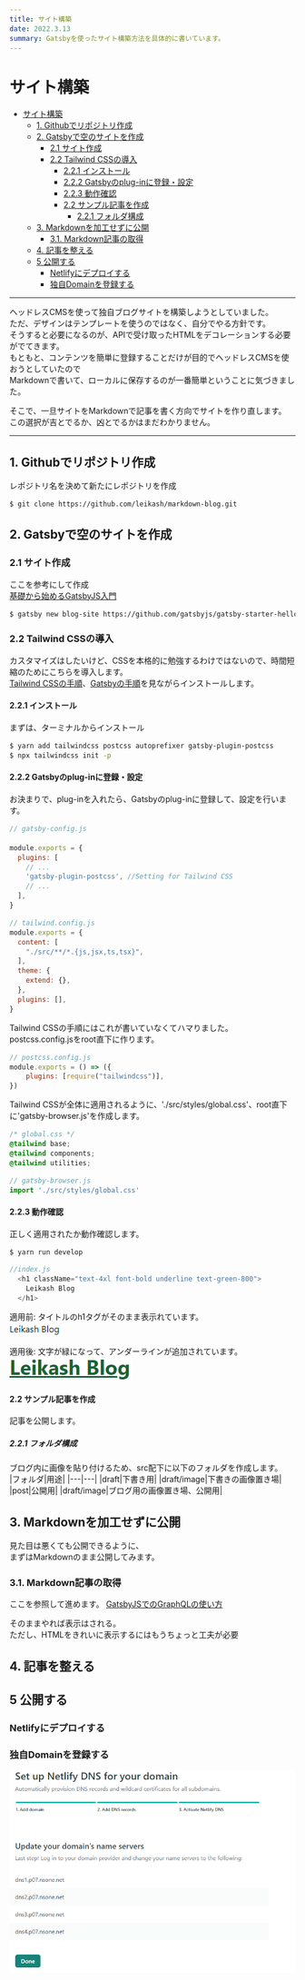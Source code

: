 ```yaml
---
title: サイト構築
date: 2022.3.13
summary: Gatsbyを使ったサイト構築方法を具体的に書いています。
---
```


# サイト構築

- [サイト構築](#サイト構築)
  - [1. Githubでリポジトリ作成](#1-githubでリポジトリ作成)
  - [2. Gatsbyで空のサイトを作成](#2-gatsbyで空のサイトを作成)
    - [2.1 サイト作成](#21-サイト作成)
    - [2.2 Tailwind CSSの導入](#22-tailwind-cssの導入)
      - [2.2.1 インストール](#221-インストール)
      - [2.2.2 Gatsbyのplug-inに登録・設定](#222-gatsbyのplug-inに登録設定)
      - [2.2.3 動作確認](#223-動作確認)
      - [2.2 サンプル記事を作成](#22-サンプル記事を作成)
        - [2.2.1 フォルダ構成](#221-フォルダ構成)
  - [3. Markdownを加工せずに公開](#3-markdownを加工せずに公開)
    - [3.1. Markdown記事の取得](#31-markdown記事の取得)
  - [4. 記事を整える](#4-記事を整える)
  - [5 公開する](#5-公開する)
    - [Netlifyにデプロイする](#netlifyにデプロイする)
    - [独自Domainを登録する](#独自domainを登録する)

---

ヘッドレスCMSを使って独自ブログサイトを構築しようとしていました。  
ただ、デザインはテンプレートを使うのではなく、自分でやる方針です。  
そうすると必要になるのが、APIで受け取ったHTMLをデコレーションする必要がでてきます。  
もともと、コンテンツを簡単に登録することだけが目的でヘッドレスCMSを使おうとしていたので  
Markdownで書いて、ローカルに保存するのが一番簡単ということに気づきました。

そこで、一旦サイトをMarkdownで記事を書く方向でサイトを作り直します。
この選択が吉とでるか、凶とでるかはまだわかりません。

---

## 1. Githubでリポジトリ作成
レポジトリ名を決めて新たにレポジトリを作成  
```bash
$ git clone https://github.com/leikash/markdown-blog.git
```

## 2. Gatsbyで空のサイトを作成

### 2.1 サイト作成
ここを参考にして作成  
[基礎から始めるGatsbyJS入門](https://reffect.co.jp/react/gatsby-basic-tutorial-for-beginners)

```bash
$ gatsby new blog-site https://github.com/gatsbyjs/gatsby-starter-hello-world
```

### 2.2 Tailwind CSSの導入  
カスタマイズはしたいけど、CSSを本格的に勉強するわけではないので、時間短縮のためにこちらを導入します。  
[Tailwind CSSの手順](https://tailwindcss.com/docs/guides/gatsby)、[Gatsbyの手順](https://www.gatsbyjs.com/docs/how-to/styling/tailwind-css/)を見ながらインストールします。

#### 2.2.1 インストール
まずは、ターミナルからインストール
```bash
$ yarn add tailwindcss postcss autoprefixer gatsby-plugin-postcss
$ npx tailwindcss init -p
```
#### 2.2.2 Gatsbyのplug-inに登録・設定
お決まりで、plug-inを入れたら、Gatsbyのplug-inに登録して、設定を行います。  
```javascript
// gatsby-config.js

module.exports = {
  plugins: [
    // ...
    'gatsby-plugin-postcss', //Setting for Tailwind CSS
    // ...
  ],
}
```
```javascript
// tailwind.config.js
module.exports = {
  content: [
    "./src/**/*.{js,jsx,ts,tsx}",
  ],
  theme: {
    extend: {},
  },
  plugins: [],
}
```
Tailwind CSSの手順にはこれが書いていなくてハマりました。  
postcss.config.jsをroot直下に作ります。
```javascript
// postcss.config.js
module.exports = () => ({
    plugins: [require("tailwindcss")],
})
```

Tailwind CSSが全体に適用されるように、'./src/styles/global.css'、root直下に'gatsby-browser.js'を作成します。  
```css
/* global.css */
@tailwind base;
@tailwind components;
@tailwind utilities;
```
```javascript
// gatsby-browser.js
import './src/styles/global.css'
```

#### 2.2.3 動作確認
正しく適用されたか動作確認します。  
```bash
$ yarn run develop
```
```javascript
//index.js
  <h1 className="text-4xl font-bold underline text-green-800">
    Leikash Blog
  </h1>
```


適用前: タイトルのh1タグがそのまま表示れています。  
![picture 3](images/blog_001_changeDirection/1647171529390.png)  

適用後: 文字が緑になって、アンダーラインが追加されています。  
![picture 4](images/blog_001_changeDirection/1647171608385.png)  

#### 2.2 サンプル記事を作成
記事を公開します。

##### 2.2.1 フォルダ構成
ブログ内に画像を貼り付けるため、src配下に以下のフォルダを作成します。  
|フォルダ|用途|
|---|---|
|draft|下書き用|
|draft/image|下書きの画像置き場|
|post|公開用|
|draft/image|ブログ用の画像置き場、公開用|

## 3. Markdownを加工せずに公開
見た目は悪くても公開できるように、  
まずはMarkdownのまま公開してみます。

### 3.1. Markdown記事の取得
ここを参照して進めます。
[GatsbyJSでのGraphQLの使い方](https://reffect.co.jp/react/gatsby-basic-tutorial-for-beginners-2)

そのままやれば表示はされる。  
ただし、HTMLをきれいに表示するにはもうちょっと工夫が必要



## 4. 記事を整える

## 5 公開する

### Netlifyにデプロイする

### 独自Domainを登録する
![picture 1](images/blog_001_changeDirection/1647212738241.png)  
